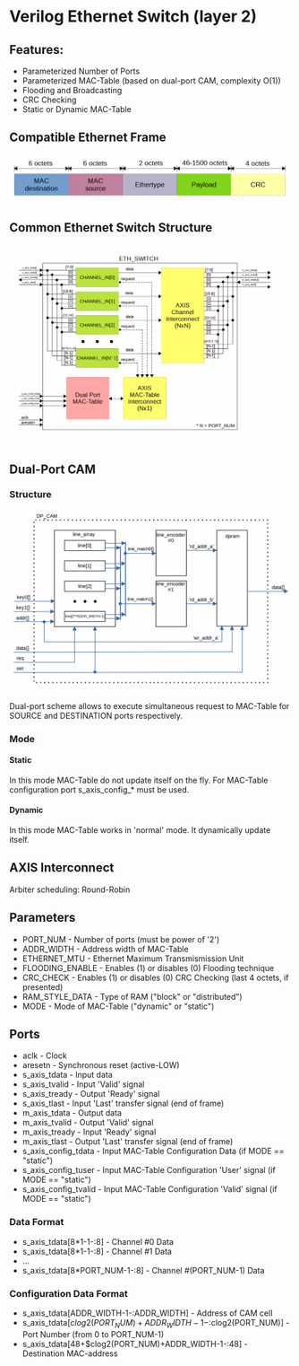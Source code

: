 # Verilog Ethernet Switch (layer 2)

## Features:
* Parameterized Number of Ports
* Parameterized MAC-Table (based on dual-port CAM, complexity O(1))
* Flooding and Broadcasting
* CRC Checking
* Static or Dynamic MAC-Table

## Compatible Ethernet Frame
![eth_frame structure](/img/eth_frame.gif)

## Common Ethernet Switch Structure

![eth_switch structure](/img/eth_structure.gif)

## Dual-Port CAM
### Structure

![dpcam structure](/img/dpcam_structure.gif)

Dual-port scheme allows to execute simultaneous request to MAC-Table for SOURCE and DESTINATION ports respectively.

### Mode
#### Static

In this mode MAC-Table do not update itself on the fly. For MAC-Table configuration port s_axis_config_* must be used. 

#### Dynamic

In this mode MAC-Table works in 'normal' mode. It dynamically update itself.

## AXIS Interconnect

Arbiter scheduling: Round-Robin

## Parameters
* PORT_NUM        - Number of ports (must be power of '2')
* ADDR_WIDTH      - Address width of MAC-Table
* ETHERNET_MTU    - Ethernet Maximum Transmismission Unit
* FLOODING_ENABLE - Enables (1) or disables (0) Flooding technique
* CRC_CHECK       - Enables (1) or disables (0) CRC Checking (last 4 octets, if presented)
* RAM_STYLE_DATA  - Type of RAM ("block" or "distributed")
* MODE            - Mode of MAC-Table ("dynamic" or "static")

## Ports
* aclk                 - Clock
* aresetn              - Synchronous reset (active-LOW)
* s_axis_tdata         - Input data
* s_axis_tvalid        - Input 'Valid' signal
* s_axis_tready        - Output 'Ready' signal
* s_axis_tlast         - Input 'Last' transfer signal (end of frame)
* m_axis_tdata         - Output data
* m_axis_tvalid        - Output 'Valid' signal
* m_axis_tready        - Input 'Ready' signal
* m_axis_tlast         - Output 'Last' transfer signal (end of frame)
* s_axis_config_tdata  - Input MAC-Table Configuration Data (if MODE == "static")
* s_axis_config_tuser  - Input MAC-Table Configuration 'User' signal (if MODE == "static")
* s_axis_config_tvalid - Input MAC-Table Configuration 'Valid' signal (if MODE == "static")

### Data Format
* s_axis_tdata[8\*1-1-:8]        - Channel #0 Data 
* s_axis_tdata[8\*1-1-:8]        - Channel #1 Data
* ...
* s_axis_tdata[8\*PORT_NUM-1-:8] - Channel #(PORT_NUM-1) Data

### Configuration Data Format
* s_axis_tdata[ADDR_WIDTH-1-:ADDR_WIDTH]                        - Address of CAM cell
* s_axis_tdata[$clog2(PORT_NUM)+ADDR_WIDTH-1-:$clog2(PORT_NUM)] - Port Number (from 0 to PORT_NUM-1)
* s_axis_tdata[48+$clog2(PORT_NUM)+ADDR_WIDTH-1-:48]            - Destination MAC-address
